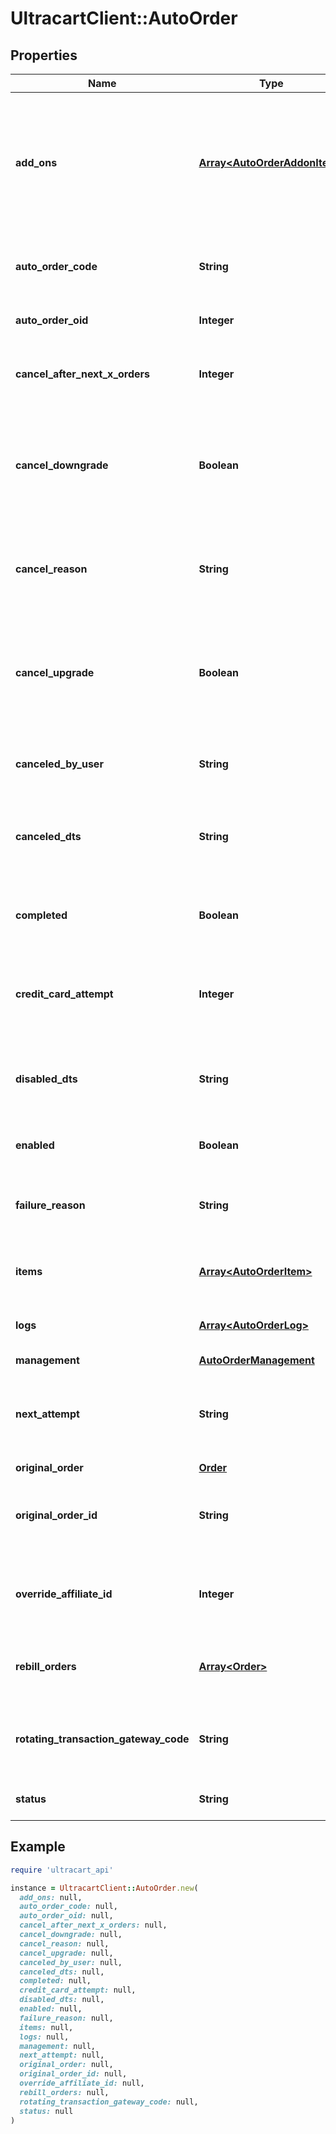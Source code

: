# UltracartClient::AutoOrder

## Properties

| Name | Type | Description | Notes |
| ---- | ---- | ----------- | ----- |
| **add_ons** | [**Array&lt;AutoOrderAddonItem&gt;**](AutoOrderAddonItem.md) | Array of addon objects instructing which items to add to auto order and how many times they should be added. | [optional] |
| **auto_order_code** | **String** | Unique code assigned to this auto order | [optional] |
| **auto_order_oid** | **Integer** | Auto order object identifier | [optional] |
| **cancel_after_next_x_orders** | **Integer** | Cancel this auto order after X additional rebills | [optional] |
| **cancel_downgrade** | **Boolean** | True if the auto order was canceled because the customer purchased a downgrade item | [optional] |
| **cancel_reason** | **String** | The reason this auto order was canceled by either merchant or customer | [optional] |
| **cancel_upgrade** | **Boolean** | True if the auto order was canceled because the customer purchased an upgrade item | [optional] |
| **canceled_by_user** | **String** | The user that canceled the auto order | [optional] |
| **canceled_dts** | **String** | The date/time that the auto order was canceled | [optional] |
| **completed** | **Boolean** | True if the auto order ran successfully to completion | [optional] |
| **credit_card_attempt** | **Integer** | The number of credit card attempts that have taken place | [optional] |
| **disabled_dts** | **String** | The date/time the auto order was disabled due to failed rebills | [optional] |
| **enabled** | **Boolean** | True if this auto order is enabled | [optional] |
| **failure_reason** | **String** | The reason this auto order failed during the last rebill attempt | [optional] |
| **items** | [**Array&lt;AutoOrderItem&gt;**](AutoOrderItem.md) | The items that are setup to rebill | [optional] |
| **logs** | [**Array&lt;AutoOrderLog&gt;**](AutoOrderLog.md) | Logs associated with this auto order | [optional] |
| **management** | [**AutoOrderManagement**](AutoOrderManagement.md) |  | [optional] |
| **next_attempt** | **String** | The next time that the auto order will be attempted for processing | [optional] |
| **original_order** | [**Order**](Order.md) |  | [optional] |
| **original_order_id** | **String** | The original order id that this auto order is associated with. | [optional] |
| **override_affiliate_id** | **Integer** | Override the affiliate id given credit for rebills of this auto order | [optional] |
| **rebill_orders** | [**Array&lt;Order&gt;**](Order.md) | Rebill orders that have taken place on this auto order | [optional] |
| **rotating_transaction_gateway_code** | **String** | The RTG code associated with this order for future rebills | [optional] |
| **status** | **String** | The status of the auto order | [optional] |

## Example

```ruby
require 'ultracart_api'

instance = UltracartClient::AutoOrder.new(
  add_ons: null,
  auto_order_code: null,
  auto_order_oid: null,
  cancel_after_next_x_orders: null,
  cancel_downgrade: null,
  cancel_reason: null,
  cancel_upgrade: null,
  canceled_by_user: null,
  canceled_dts: null,
  completed: null,
  credit_card_attempt: null,
  disabled_dts: null,
  enabled: null,
  failure_reason: null,
  items: null,
  logs: null,
  management: null,
  next_attempt: null,
  original_order: null,
  original_order_id: null,
  override_affiliate_id: null,
  rebill_orders: null,
  rotating_transaction_gateway_code: null,
  status: null
)
```

